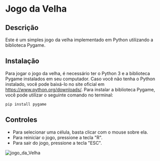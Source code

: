 # Jogo da Velha
## Descrição
Este é um simples jogo da velha implementado em Python utilizando a biblioteca Pygame.

## Instalação
Para jogar o jogo da velha, é necessário ter o Python 3 e a biblioteca Pygame instalados em seu computador. 
Caso você não tenha o Python instalado, você pode baixá-lo no site oficial em https://www.python.org/downloads/. 
Para instalar a biblioteca Pygame, você pode utilizar o seguinte comando no terminal:


```pip install pygame```

## Controles
- Para selecionar uma célula, basta clicar com o mouse sobre ela.
- Para reiniciar o jogo, pressione a tecla "R".
- Para sair do jogo, pressione a tecla "ESC".

![jogo_da_Velha](https://github.com/LucasArlen/TicTacToe/blob/main/img/TicTacToe.png)


